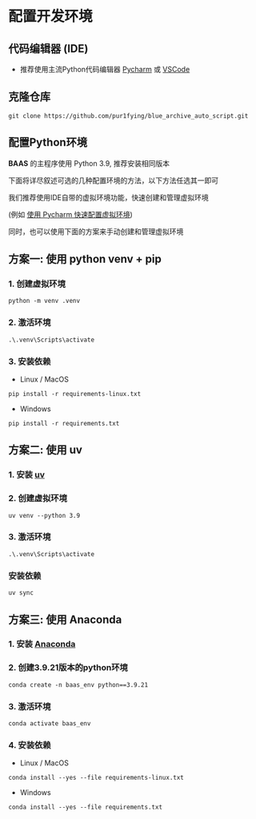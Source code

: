 # 配置开发环境

## 代码编辑器 (IDE)
- 推荐使用主流Python代码编辑器 [Pycharm](https://www.jetbrains.com/pycharm/) 或 [VSCode](https://code.visualstudio.com/)

## 克隆仓库
```shell
git clone https://github.com/pur1fying/blue_archive_auto_script.git
```

## 配置Python环境

**BAAS** 的主程序使用 Python 3.9, 推荐安装相同版本

下面将详尽叙述可选的几种配置环境的方法，以下方法任选其一即可

我们推荐使用IDE自带的虚拟环境功能，快速创建和管理虚拟环境

(例如 [使用 Pycharm 快速配置虚拟环境](https://www.jetbrains.com/help/pycharm/configuring-python-interpreter.html))

同时，也可以使用下面的方案来手动创建和管理虚拟环境


## 方案一: 使用 python venv + pip

### 1. 创建虚拟环境
```shell
python -m venv .venv
```

### 2. 激活环境
```shell
.\.venv\Scripts\activate
```

### 3. 安装依赖
- Linux / MacOS
```shell
pip install -r requirements-linux.txt
```
- Windows
```shell
pip install -r requirements.txt
```


## 方案二: 使用 uv

### 1. 安装 [uv](https://docs.astral.sh/uv/getting-started/installation/)
### 2. 创建虚拟环境
```shell
uv venv --python 3.9
```
### 3. 激活环境
```shell
.\.venv\Scripts\activate
```
### 安装依赖
```shell
uv sync
```

## 方案三: 使用 Anaconda

### 1. 安装 [Anaconda](https://www.anaconda.com/products/distribution)
### 2. 创建3.9.21版本的python环境
```shell
conda create -n baas_env python==3.9.21
```

### 3. 激活环境

```shell
conda activate baas_env
```

### 4. 安装依赖
- Linux / MacOS
```shell
conda install --yes --file requirements-linux.txt
```
- Windows
```shell
conda install --yes --file requirements.txt
```
